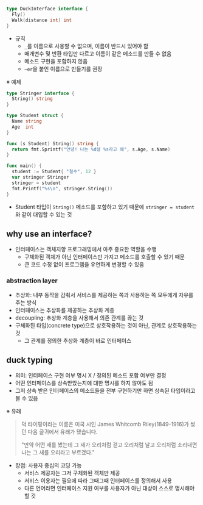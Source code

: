 ```go
type DuckInterface interface {
  Fly()
  Walk(distance int) int
}
```

- 규칙
  - `_`를 이름으로 사용할 수 없으며, 이름이 반드시 있어야 함
  - 매개변수 및 반환 타입만 다르고 이름이 같은 메소드를 만들 수 없음
  - 메소드 구현을 포함하지 않음
  - `~er`을 붙인 이름으로 만들기를 권장

※ 예제

```go
type Stringer interface {
  String() string
}

type Student struct {
  Name string
  Age  int
}

func (s Student) String() string {
  return fmt.Sprintf("안녕! 나는 %d살 %s라고 해", s.Age, s.Name)
}

func main() {
  student := Student{ "철수", 12 }
  var stringer Stringer
  stringer = student
  fmt.Printf("%s\n", stringer.String())
}
```

- Student 타입이 `String()` 메소드를 포함하고 있기 때문에 `stringer = student`와 같이 대입할 수 있는 것

## why use an interface?

- 인터페이스는 객체지향 프로그래밍에서 아주 중요한 역할을 수행
  - 구체화된 객체가 아닌 인터페이스만 가지고 메소드를 호출할 수 있기 때문
  - 큰 코드 수정 없이 프로그램을 유연하게 변경할 수 있음

### abstraction layer

- 추상화: 내부 동작을 감춰서 서비스를 제공하는 쪽과 사용하는 쪽 모두에게 자유를 주는 방식
- 인터페이스는 추상화를 제공하는 추상화 계층
- decoupling: 추상화 계층을 사용해서 의존 관계를 끊는 것
- 구체화된 타입(concrete type)으로 상호작용하는 것이 아닌, 관계로 상호작용하는 것
  - 그 관계를 정의한 추상화 계층이 바로 인터페이스

## duck typing

- 의미: 인터페이스 구현 여부 명시 X / 정의된 메소드 포함 여부만 결정
- 어떤 인터페이스를 상속받았는지에 대한 명시를 하지 않아도 됨
- 그저 상속 받은 인터페이스의 메소드들을 전부 구현하기만 하면 상속된 타입이라고 볼 수 있음

※ 유래

> 덕 타이핑이라는 이름은 미국 시인 James Whitcomb Riley(1849-1916)가 썼던 다음 글귀에서 유래가 됐습니다.
>
> "만약 어떤 새를 봤는데 그 새가 오리처럼 걷고 오리처럼 날고 오리처럼 소리내면 나는 그 새를 오리라고 부르겠다."

- 장점: 사용자 중심의 코딩 가능
  - 서비스 제공자는 그저 구체화된 객체만 제공
  - 서비스 이용자는 필요에 따라 그때그때 인터페이스를 정의해서 사용
  - 다른 언어라면 인터페이스 지원 여부를 사용자가 아닌 대상이 스스로 명시해야 할 것
